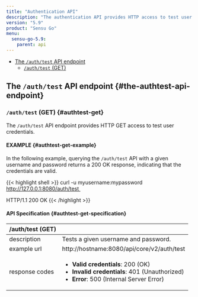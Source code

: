 ```yaml
---
title: "Authentication API"
description: "The authentication API provides HTTP access to test user credentials. Here’s a reference for the authentication API in Sensu Go, including an example for how to query the authentication API to determine whether credentials are valid. Read on for the full reference."
version: "5.9"
product: "Sensu Go"
menu:
  sensu-go-5.9:
    parent: api
---
```


- [The `/auth/test` API endpoint](#the-authtest-api-endpoint)
  - [`/auth/test` (GET)](#authtest-get)

## The `/auth/test` API endpoint {#the-authtest-api-endpoint}

### `/auth/test` (GET) {#authtest-get}

The `/auth/test` API endpoint provides HTTP GET access to test user credentials.

#### EXAMPLE {#authtest-get-example}

In the following example, querying the `/auth/test` API with a given username and password returns a 200 OK response, indicating that the credentials are valid.

{{< highlight shell >}}
curl -u myusername:mypassword http://127.0.0.1:8080/auth/test 

HTTP/1.1 200 OK
{{< /highlight >}}

#### API Specification {#authtest-get-specification}

/auth/test (GET)     |     |
---------------------|------
description          | Tests a given username and password.
example url          | http://hostname:8080/api/core/v2/auth/test
response codes       | <ul><li>**Valid credentials**: 200 (OK)</li><li> **Invalid credentials**: 401 (Unauthorized)</li><li>**Error**: 500 (Internal Server Error)</li></ul>
